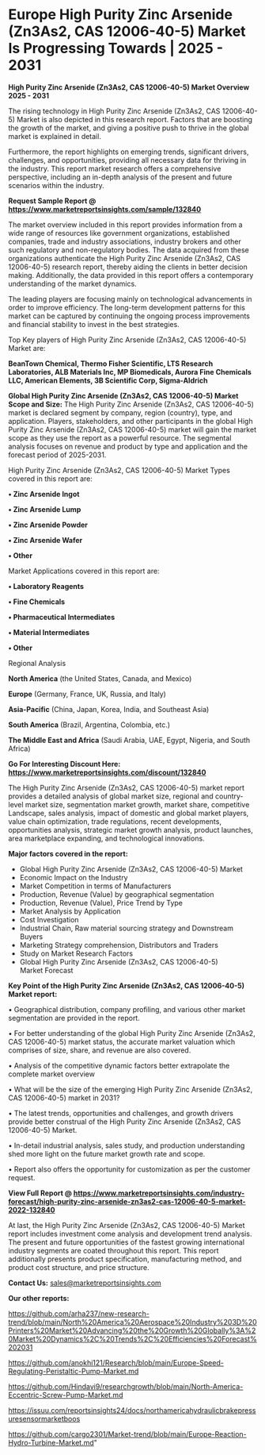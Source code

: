 # Europe High Purity Zinc Arsenide (Zn3As2, CAS 12006-40-5) Market Is Progressing Towards | 2025 - 2031

<Strong> High Purity Zinc Arsenide (Zn3As2, CAS 12006-40-5) Market Overview 2025 - 2031</strong>

The rising technology in High Purity Zinc Arsenide (Zn3As2, CAS 12006-40-5) Market is also depicted in this research report. Factors that are boosting the growth of the market, and giving a positive push to thrive in the global market is explained in detail.

Furthermore, the report highlights on emerging trends, significant drivers, challenges, and opportunities, providing all necessary data for thriving in the industry. This report market research offers a comprehensive perspective, including an in-depth analysis of the present and future scenarios within the industry.

<strong>Request Sample Report @ <a href=https://www.marketreportsinsights.com/sample/132840>https://www.marketreportsinsights.com/sample/132840</a></strong>

The market overview included in this report provides information from a wide range of resources like government organizations, established companies, trade and industry associations, industry brokers and other such regulatory and non-regulatory bodies. The data acquired from these organizations authenticate the High Purity Zinc Arsenide (Zn3As2, CAS 12006-40-5) research report, thereby aiding the clients in better decision making. Additionally, the data provided in this report offers a contemporary understanding of the market dynamics.

The leading players are focusing mainly on technological advancements in order to improve efficiency. The long-term development patterns for this market can be captured by continuing the ongoing process improvements and financial stability to invest in the best strategies.

Top Key players of High Purity Zinc Arsenide (Zn3As2, CAS 12006-40-5) Market are:

<strong>BeanTown Chemical, Thermo Fisher Scientific, LTS Research Laboratories, ALB Materials Inc, MP Biomedicals, Aurora Fine Chemicals LLC, American Elements, 3B Scientific Corp, Sigma-Aldrich</strong>

<strong><b>Global High Purity Zinc Arsenide (Zn3As2, CAS 12006-40-5) Market Scope and Size:</b></strong>
The High Purity Zinc Arsenide (Zn3As2, CAS 12006-40-5) market is declared segment by company, region (country), type, and application. Players, stakeholders, and other participants in the global High Purity Zinc Arsenide (Zn3As2, CAS 12006-40-5) market will gain the market scope as they use the report as a powerful resource. The segmental analysis focuses on revenue and product by type and application and the forecast period of 2025-2031.

High Purity Zinc Arsenide (Zn3As2, CAS 12006-40-5) Market Types covered in this report are:

<strong>• Zinc Arsenide Ingot

• Zinc Arsenide Lump

• Zinc Arsenide Powder

• Zinc Arsenide Wafer

• Other</strong>

Market Applications covered in this report are:

<strong>• Laboratory Reagents

• Fine Chemicals

• Pharmaceutical Intermediates

• Material Intermediates

• Other</strong> 

Regional Analysis

<strong>North America</strong> (the United States, Canada, and Mexico)

<strong>Europe</strong> (Germany, France, UK, Russia, and Italy)

<strong>Asia-Pacific</strong> (China, Japan, Korea, India, and Southeast Asia)

<strong>South America</strong> (Brazil, Argentina, Colombia, etc.)

<strong>The Middle East and Africa</strong> (Saudi Arabia, UAE, Egypt, Nigeria, and South Africa)

<strong>Go For Interesting Discount Here: <a href=https://www.marketreportsinsights.com/discount/132840>https://www.marketreportsinsights.com/discount/132840</a></strong>

The High Purity Zinc Arsenide (Zn3As2, CAS 12006-40-5) market report provides a detailed analysis of global market size, regional and country-level market size, segmentation market growth, market share, competitive Landscape, sales analysis, impact of domestic and global market players, value chain optimization, trade regulations, recent developments, opportunities analysis, strategic market growth analysis, product launches, area marketplace expanding, and technological innovations.

<strong><b>Major factors covered in the report:</b></strong>
<ul>
  <li>Global High Purity Zinc Arsenide (Zn3As2, CAS 12006-40-5) Market </li>
  <li>Economic Impact on the Industry</li>
  <li>Market Competition in terms of Manufacturers</li>
  <li>Production, Revenue (Value) by geographical segmentation</li>
  <li>Production, Revenue (Value), Price Trend by Type</li>
  <li>Market Analysis by Application</li>
  <li>Cost Investigation</li>
  <li>Industrial Chain, Raw material sourcing strategy and Downstream Buyers</li>
  <li>Marketing Strategy comprehension, Distributors and Traders</li>
  <li>Study on Market Research Factors</li>
  <li>Global High Purity Zinc Arsenide (Zn3As2, CAS 12006-40-5) Market Forecast</li>
</ul>

<strong><b>Key Point of the High Purity Zinc Arsenide (Zn3As2, CAS 12006-40-5) Market report:</b></strong>

• Geographical distribution, company profiling, and various other market segmentation are provided in the report.

• For better understanding of the global High Purity Zinc Arsenide (Zn3As2, CAS 12006-40-5) market status, the accurate market valuation which comprises of size, share, and revenue are also covered.

• Analysis of the competitive dynamic factors better extrapolate the complete market overview

• What will be the size of the emerging High Purity Zinc Arsenide (Zn3As2, CAS 12006-40-5) market in 2031?

• The latest trends, opportunities and challenges, and growth drivers provide better construal of the High Purity Zinc Arsenide (Zn3As2, CAS 12006-40-5) Market.

• In-detail industrial analysis, sales study, and production understanding shed more light on the future market growth rate and scope.

• Report also offers the opportunity for customization as per the customer request.

<strong><b>View Full Report @ <a href=https://www.marketreportsinsights.com/industry-forecast/high-purity-zinc-arsenide-zn3as2-cas-12006-40-5-market-2022-132840>https://www.marketreportsinsights.com/industry-forecast/high-purity-zinc-arsenide-zn3as2-cas-12006-40-5-market-2022-132840</a></b></strong>


At last, the High Purity Zinc Arsenide (Zn3As2, CAS 12006-40-5) Market report includes investment come analysis and development trend analysis. The present and future opportunities of the fastest growing international industry segments are coated throughout this report. This report additionally presents product specification, manufacturing method, and product cost structure, and price structure.

<strong>Contact Us:</strong>
sales@marketreportsinsights.com

<strong>Our other reports:</strong>

<a href=https://github.com/arha237/new-research-trend/blob/main/North%20America%20Aerospace%20Industry%203D%20Printers%20Market%20Advancing%20the%20Growth%20Globally%3A%20Market%20Dynamics%2C%20Trends%2C%20Efficiencies%20Forecast%202031>https://github.com/arha237/new-research-trend/blob/main/North%20America%20Aerospace%20Industry%203D%20Printers%20Market%20Advancing%20the%20Growth%20Globally%3A%20Market%20Dynamics%2C%20Trends%2C%20Efficiencies%20Forecast%202031</a>

<a href=https://github.com/anokhi121/Research/blob/main/Europe-Speed-Regulating-Peristaltic-Pump-Market.md>https://github.com/anokhi121/Research/blob/main/Europe-Speed-Regulating-Peristaltic-Pump-Market.md</a>

<a href=https://github.com/Hindavi9/researchgrowth/blob/main/North-America-Eccentric-Screw-Pump-Market.md>https://github.com/Hindavi9/researchgrowth/blob/main/North-America-Eccentric-Screw-Pump-Market.md</a>

<a href=https://issuu.com/reportsinsights24/docs/northamericahydraulicbrakepressuresensormarketboos>https://issuu.com/reportsinsights24/docs/northamericahydraulicbrakepressuresensormarketboos</a>

<a href=https://github.com/cargo2301/Market-trend/blob/main/Europe-Reaction-Hydro-Turbine-Market.md>https://github.com/cargo2301/Market-trend/blob/main/Europe-Reaction-Hydro-Turbine-Market.md</a>"
